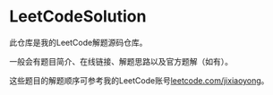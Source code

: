 # LeetCodeSolution

此仓库是我的LeetCode解题源码仓库。

一般会有题目简介、在线链接、解题思路以及官方题解（如有）。

这些题目的解题顺序可参考我的LeetCode账号[leetcode.com/jixiaoyong](https://leetcode.com/jixiaoyong/)。


